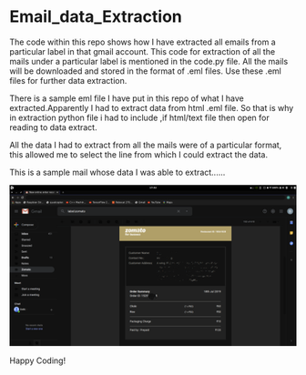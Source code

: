 # Email_data_Extraction
The code within this repo shows how I have extracted all emails from a particular label in that gmail account.
This code for extraction of all the mails under a particular label is mentioned in the code.py file.
All the mails will be downloaded and stored in the format of .eml files.
Use these .eml files for further data extraction.

There is a sample eml file I have put in this repo of what I have extracted.Apparently I had to extract data from html .eml file.
So that is why in extraction python file i had to include ,if html/text file then open for reading to data extract.

All the data I had to extract from all the mails were of a particular format, this allowed me to select the line from which I could extract the data.

This is a sample mail whose data I was able to extract......

![](https://raw.githubusercontent.com/Prasanna-icefire/Email_data_Extraction/master/Screenshot%20from%202020-06-15%2017-32-57.png)

Happy Coding!
